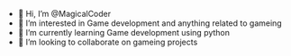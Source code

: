 - 👋 Hi, I’m @MagicalCoder  
- 👀 I’m interested in Game development and anything related to gameing
- 🌱 I’m currently learning Game development using python 
- 💞️ I’m looking to collaborate on gameing projects

<!---
5031501/5031501 is a ✨ special ✨ repository because its `README.md` (this file) appears on your GitHub profile.
You can click the Preview link to take a look at your changes.
--->
